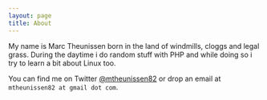```yaml
---
layout: page
title: About
---
```


My name is Marc Theunissen born in the land of windmills, cloggs and legal grass. During the daytime i do random stuff with PHP and while doing so i try to learn a bit about Linux too.


You can find me on Twitter [@mtheunissen82][1] or drop an email at `mtheunissen82 at gmail dot com`.

[1]: https://twitter.com/mtheunissen82
